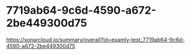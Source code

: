 # 7719ab64-9c6d-4590-a672-2be449300d75
https://sonarcloud.io/summary/overall?id=examly-test_7719ab64-9c6d-4590-a672-2be449300d75
